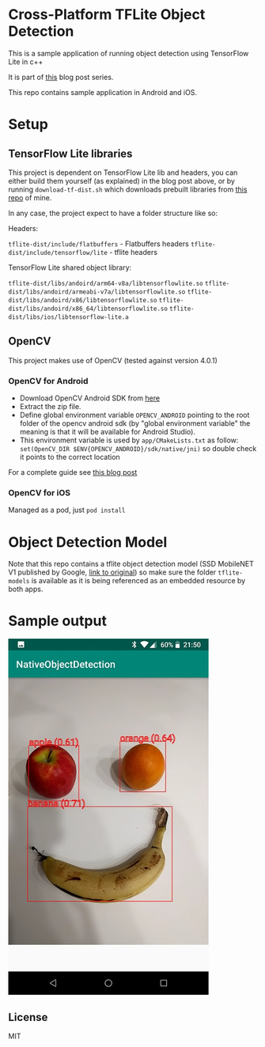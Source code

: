 # Cross-Platform TFLite Object Detection

This is a sample application of running object detection using TensorFlow Lite in c++

It is part of [this](https://www.thecodingnotebook.com/2019/11/cross-platform-object-detection-with.html) blog post series.

This repo contains sample application in Android and iOS.

# Setup

## TensorFlow Lite libraries
This project is dependent on TensorFlow Lite lib and headers, you can
either build them yourself (as explained) in the blog post above, or by
running `download-tf-dist.sh` which downloads prebuilt libraries from
[this repo](https://github.com/ValYouW/tflite-dist/releases) of mine.

In any case, the project expect to have a folder structure like so:

Headers:

`tflite-dist/include/flatbuffers` - Flatbuffers headers
`tflite-dist/include/tensorflow/lite` - tflite headers

TensorFlow Lite shared object library:

`tflite-dist/libs/andoird/arm64-v8a/libtensorflowlite.so`
`tflite-dist/libs/andoird/armeabi-v7a/libtensorflowlite.so`
`tflite-dist/libs/andoird/x86/libtensorflowlite.so`
`tflite-dist/libs/andoird/x86_64/libtensorflowlite.so`
`tflite-dist/libs/ios/libtensorflow-lite.a`

## OpenCV
This project makes use of OpenCV (tested against version 4.0.1)

### OpenCV for Android

* Download OpenCV Android SDK from [here](https://opencv.org/releases/)
* Extract the zip file.
* Define global environment variable `OPENCV_ANDROID` pointing to the
root folder of the opencv android sdk (by "global environment variable"
the meaning is that it will be available for Android Studio).
* This environment variable is used by `app/CMakeLists.txt` as follow:
`set(OpenCV_DIR $ENV{OPENCV_ANDROID}/sdk/native/jni)` so double check
it points to the correct location

For a complete guide see [this blog post](https://www.thecodingnotebook.com/2020/04/image-processing-with-opencv-in-android.html)

### OpenCV for iOS
Managed as a pod, just `pod install`

# Object Detection Model
Note that this repo contains a tflite object detection
model (SSD MobileNET V1 published by Google, [link to original](http://storage.googleapis.com/download.tensorflow.org/models/tflite/coco_ssd_mobilenet_v1_1.0_quant_2018_06_29.zip))
so make sure the folder `tflite-models` is available as it is being
referenced as an embedded resource by both apps.

# Sample output
![](screenshot.jpg)

## License
MIT
